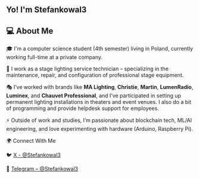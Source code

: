 ## Yo! I'm Stefankowal3
## 💻 About Me
🎓 I'm a computer science student (4th semester) living in Poland, currently working full-time at a private company.

🔧 I work as a stage lighting service technician – specializing in the maintenance, repair, and configuration of professional stage equipment.

🎭 I’ve worked with brands like **MA Lighting**, **Christie**, **Martin**, **LumenRadio**, **Luminex**, and **Chauvet Professional**, and I’ve participated in setting up permanent lighting installations in theaters and event venues. I also do a bit of programming and provide helpdesk support for employees.

⚡ Outside of work and studies, I’m passionate about blockchain tech, ML/AI engineering, and love experimenting with hardware (Arduino, Raspberry Pi).

🌍 Connect With Me

🐦 [X - @Stefankowal3](https://twitter.com/Stefankowal3) 

💬 [Telegram – @Stefankowal3](https://t.me/Stefankowal3)  

